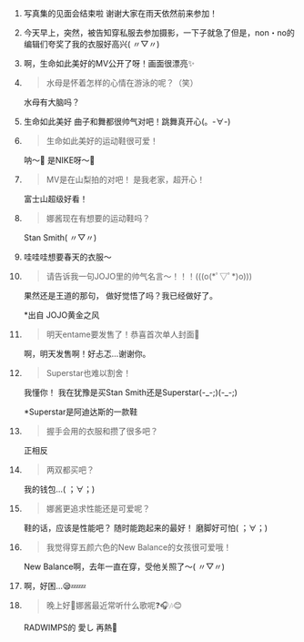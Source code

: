 1. 写真集的见面会结束啦 谢谢大家在雨天依然前来参加！

2. 今天早上，突然，被告知穿私服去参加摄影，一下子就急了但是，non・no的编辑们夸奖了我的衣服好高兴( 〃▽〃)

3. 啊，生命如此美好的MV公开了呀！画面很漂亮✨

4. > 水母是怀着怎样的心情在游泳的呢？（笑）

   水母有大脑吗？

5. 生命如此美好 曲子和舞都很帅气对吧！跳舞真开心(。-∀-)

6. > 生命如此美好的运动鞋很可爱！

   呐～💓 是NIKE呀～💓

7. > MV是在山梨拍的对吧！ 是我老家，超开心！

   富士山超级好看！

8. > 娜酱现在有想要的运动鞋吗？

   Stan Smith( 〃▽〃)

9. 哇哇哇想要春天的衣服～

10. > 请告诉我一句JOJO里的帅气名言〜！！！(((o(\*ﾟ▽ﾟ\*)o)))

    果然还是王道的那句，  做好觉悟了吗？我已经做好了。

    *出自 JOJO黄金之风

11. > 明天entame要发售了！恭喜首次单人封面👏

    啊，明天发售啊！好忐忑...谢谢你。

12. > Superstar也难以割舍！

    我懂你！ 我在犹豫是买Stan Smith还是Superstar(-\_-;)(-\_-;)

    *Superstar是阿迪达斯的一款鞋

13. > 握手会用的衣服和攒了很多吧？

    正相反

14. > 两双都买吧？

    我的钱包…( ；∀；)

15. > 娜酱更追求性能还是可爱呢？

    鞋的话，应该是性能吧？ 随时能跑起来的最好！ 磨脚好可怕( ；∀；)

16. > 我觉得穿五颜六色的New Balance的女孩很可爱哦！

    New Balance啊，去年一直在穿，受他关照了～( 〃▽〃)

17. 啊，好困…😪💤💤

18. > 晚上好🎵娜酱最近常听什么歌呢❓🎧🎶😊

    RADWIMPS的 愛し 再熱💓